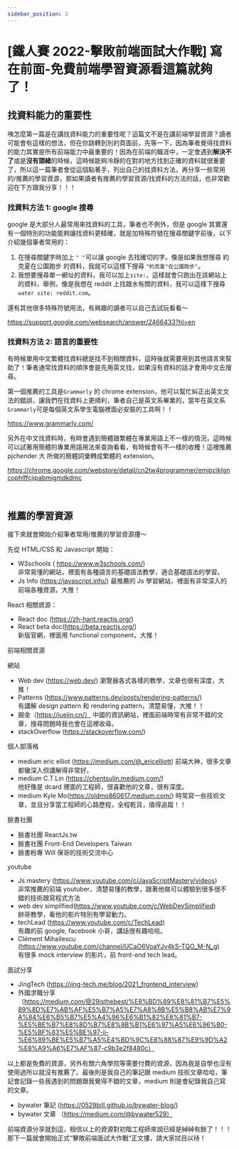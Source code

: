 ```yaml
---
sidebar_position: 3
---
```


# [鐵人賽 2022-擊敗前端面試大作戰] 寫在前面-免費前端學習資源看這篇就夠了！

## 找資料能力的重要性

咦怎麼第一篇是在講找資料能力的重要性呢？這篇文不是在講前端學習資源？讀者可能會有這樣的想法，但在你跳轉到別的頁面前，先等一下，因為筆者覺得找資料的能力其實是所有前端能力中最重要的！因為在前端的職涯中，一定會遇到**解決不了**或是**沒有頭緒**的時候，這時候能夠冷靜的在對的地方找到正確的資料就很重要了，所以這一篇筆者會從這個點著手，列出自己的找資料方法，再分享一些常用的/推薦的學習資源，那如果讀者有推薦的學習資源/找資料的方法的話，也非常歡迎在下方跟我分享！！！

### 找資料方法 1: google 搜尋

google 是大部分人最常用來找資料的工具，筆者也不例外，但是 google 其實還有一個特別的功能能夠讓找資料更精確，就是加特殊符號在搜尋關鍵字前後，以下介紹幾個筆者常用的：

1. 在搜尋關鍵字時加上 `" "`可以讓 google 去找確切的字。像是如果我想搜尋 約克夏在公園跑步 的資料，我就可以這樣下搜尋 `"約克夏"在公園跑步"`。
2. 我想要搜尋單一網址的資料，我可以加上`site:`，這樣就會只跑出在該網站上的資料，舉例，像是我想在 reddit 上找跟水有關的資料，我可以這樣下搜尋`water site: reddit.com`。

還有其他很多特殊符號用法，有興趣的讀者可以自己去試玩看看～

https://support.google.com/websearch/answer/2466433?hl=en

### 找資料方法 2: 語言的重要性

有時候單用中文繁體找資料總是找不到相關資料，這時後就需要用到其他語言來幫助了！筆者通常找資料的順序會是先用英文找，如果沒有資料的話才會用中文去搜尋。

第一個推薦的工具是`Grammarly` 的 chrome extension，他可以幫忙糾正出英文文法的錯誤，讓我們在找資料上更順利，筆者自己是英文系畢業的，當年在英文系`Grammarly`可是每個英文系學生電腦裡面必安裝的工具啊！！

https://www.grammarly.com/

另外在中文找資料時，有時會遇到簡體跟繁體在專業用語上不一樣的情況，這時候可以試著用簡體的專業用語用法來查詢看看，有時候會有不一樣的收穫！這裡推薦 pjchender 大 所做的簡體詞彙轉成繁體的 extension。

https://chrome.google.com/webstore/detail/cn2tw4programmer/emjpciklgncophlffcjipabmigmdkdmc

&nbsp;

## 推薦的學習資源

接下來就會開始介紹筆者常用/推薦的學習資源摟～

先從 HTML/CSS 和 Javascript 開始：

- W3schools ( https://www.w3schools.com/)  
  非常易懂的網站，裡面有各種語言的基礎語法教學，適合基礎語法的學習。
- Js Info (https://javascript.info/)
  最推薦的 Js 學習網站，裡面有非常深入的前端各種資源，大推！

React 相關資源：

- React doc (https://zh-hant.reactjs.org/)
- React beta doc(https://beta.reactjs.org/)  
  新版官網，裡面用 functional component，大推！

前端相關資源

網站

- Web dev (https://web.dev/)
  瀏覽器各式各樣的教學，文章也很有深度，大推！
- Patterns (https://www.patterns.dev/posts/rendering-patterns/)  
  有講解 design pattern 和 rendering pattern，清楚易懂，大推！！
- 掘金（https://juejin.cn/）
  中國的資訊網站，裡面前端時常有非常不錯的文章，搜尋問題時我也會在這裡收尋。
- stackOverflow (https://stackoverflow.com/)

個人部落格

- medium eric elliot (https://medium.com/@_ericelliott)
  前端大神，很多文章都蠻深入但講解得非常好。
- medium C.T.Lin (https://chentsulin.medium.com/)  
  他好像是 dcard 裡面的工程師，很喜歡他的文章，很有深度。
- medium Kyle Mo(https://oldmo860617.medium.com/)
  時常寫一些技術文章，並且分享當工程師的心路歷程，全程乾貨，值得追蹤！！

臉書社團

- 臉書社團 ReactJs.tw
- 臉書社團 Front-End Developers Taiwan
- 臉書粉專 Will 保哥的技術交流中心

youtube

- Js mastery (https://www.youtube.com/c/JavaScriptMastery/videos)  
  非常推薦的前端 youtuber，清楚易懂的教學，跟著他做可以體驗到很多很不錯的技術跟寫程式方法
- web dev simplified(https://www.youtube.com/c/WebDevSimplified)  
  帥哥教學，看他的影片特別有學習動力。
- techLead (https://www.youtube.com/c/TechLead)  
  有趣的前 google, facebook 小哥，講話很有趣哈哈。
- Clément Mihailescu (https://www.youtube.com/channel/UCaO6VoaYJv4kS-TQO_M-N_g)  
   有很多 mock interview 的影片，前 front-end tech lead。

面試分享

- JingTech (https://jing-tech.me/blog/2021_frontend_interview)
- 外國求職分享 （https://medium.com/@29isthebest/%E8%BD%89%E8%81%B7%E5%89%8D%E7%AB%AF%E5%B7%A5%E7%A8%8B%E5%B8%AB%E7%9A%84%E6%B5%B7%E5%A4%96%E6%B1%82%E8%81%B7-%E5%BE%B7%E8%8D%B7%E8%8B%B1%E6%97%A5%E6%96%B0-%E5%BF%83%E5%BE%97-ii-%E6%89%BE%E5%B7%A5%E4%BD%9C%E8%88%87%E9%9D%A2%E8%A9%A6%E7%AF%87-c9b3e2f8480c）

以上都是免費的資源，另外有關六角學院等需要付費的資源，因為我是自學也沒有使用過所以就沒有推薦了。最後則是我自己的筆記跟 medium 技術文章哈哈，筆記會記錄一些我遇到的問題跟我覺得不錯的文章，medium 則是會紀錄我自己寫的文章。

- bywater 筆記 (https://0529bill.github.io/bywater-blog/)
- bywater 文章 （https://medium.com/@bywater529）

前端資源分享就到這，相信以上的資源對初階工程師來說已經是綽綽有餘了！！！那下一篇就會開始正式“擊敗前端面試大作戰“正文摟，請大家拭目以待！
